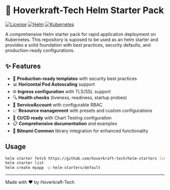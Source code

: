 # 🚀 Hoverkraft-Tech Helm Starter Pack

[![License](https://img.shields.io/badge/License-MIT-blue.svg)](LICENSE)
[![Helm](https://img.shields.io/badge/Helm-v3-informational?logo=helm)](https://helm.sh/)
[![Kubernetes](https://img.shields.io/badge/Kubernetes-1.16+-blue?logo=kubernetes)](https://kubernetes.io/)

A comprehensive Helm starter pack for rapid application deployment on Kubernetes.
This repository is suposed to be used as an helm starter and provides a solid foundation with best practices, security defaults, and production-ready configurations.

## ✨ Features

- 🔧 **Production-ready templates** with security best practices
- 📊 **Horizontal Pod Autoscaling** support
- 🌐 **Ingress configuration** with TLS/SSL support
- 🔍 **Health checks** (liveness, readiness, startup probes)
- 🔐 **ServiceAccount** with configurable RBAC
- 📈 **Resource management** with presets and custom configurations
- 🧪 **CI/CD ready** with Chart Testing configuration
- 📋 **Comprehensive documentation** and examples
- 🔄 **Bitnami Common** library integration for enhanced functionality

## Usage

```sh
helm starter fetch https://github.com/hoverkraft-tech/helm-starters [version]
helm starter list
helm create myapp -p helm-starters/default
```

---

Made with ❤️ by Hoverkraft-Tech

